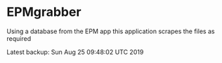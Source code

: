 # EPMgrabber
Using a database from the EPM app this application scrapes the files as required


Latest backup: Sun Aug 25 09:48:02 UTC 2019
